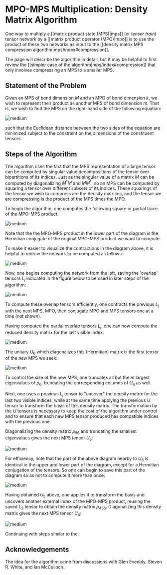 # MPO-MPS Multiplication: Density Matrix Algorithm

One way to multiply a [[matrix product state (MPS)|mps]] 
(or *tensor train*) tensor network
by a [[matrix product operator (MPO)|mpo]] is to 
use the product of these two networks as input to
the [[density matrix MPS compression algorithm|mps/index#compression]].

The page will describe the algorithm in detail, but it may be
helpful to first review the [[simpler case of the algorithm|mps/index#compression]]
that only involves compressing an MPS to a smaller MPS.

## Statement of the Problem

Given an MPS of bond dimension $M$ and an MPO of bond dimension $k$,
we wish to represent their product as another MPS of bond dimension $m$.
That is, we wish to find the MPS on the right-hand side of the following
equation:

![medium](mpo_mps_product.png)

such that the Euclidean distance between the two sides of the equation
are minimized subject to the constraint on the dimensions of the 
constituent tensors.

## Steps of the Algorithm

The algorithm uses the fact that the MPS representation of a large
tensor can be computed by singular value decompositions of the 
tensor over bipartitions of its indices. Just as the singular value
of a matrix $M$ can be computed by diagonalizing $M^\dagger M$ 
and $M M^\dagger$, so an MPS can be computed by squaring a tensor
over different subsets of its indices. These squarings
of the tensor we wish to compress are the density matrices,
and the tensor we are compressing is the product of the MPS 
times the MPO.


To begin the algorithm, one computes the following square or partial trace
 of the MPO-MPS product:

![medium](trace.png)

Note that the the MPO-MPS product in the lower part of the diagram
is the Hermitian conjugate of the original MPO-MPS product we want 
to compute.

To make it easier to visualize the contractions in the diagram
above, it is helpful to redraw the network to be computed as follows:

![medium](simpler_trace.png)

Now, one begins computing the network from the left, saving
the 'overlap' tensors $L_j$ indicated in the figure below to be used
in later steps of the algorithm:

![medium](trace_steps.png)

To compute these overlap tensors efficiently, one contracts the previous
$L_j$ with the next MPS, MPO, then conjugate MPO and MPS tensors one 
at a time (not shown).

Having computed the partial overlap tensors $L_j$, one can
now compute the reduced density matrix for the last visible
index:

![medium](rho6.png)

The unitary $U_6$ which diagonalizes this (Hermitian) matrix 
is the first tensor of the new MPS we seek:

![medium](diag_rho6.png)

To control the size of the new MPS, one truncates all but
the $m$ largest eigenvalues of $\rho_6$, truncating the 
corresponding columns of $U_6$ as well.

Next, one uses a previous $L_j$ tensor to "uncover" the density
matrix for the last two visible indices, while at the 
same time applying the previous $U$ tensor to transform 
the basis of this density matrix. The transformation
by the $U$ tensors is necessary to keep the cost of
the algorithm under control and to ensure that each
new MPS tensor produced has compatible indices 
with the previous one.

Diagonalizing the density matrix $\rho_{56}$ and truncating
the smallest eigenvalues gives the next MPS tensor $U_5$:

![medium](rho56.png)

For efficiency, note that the part of the above diagram nearby to
$U_6$ is identical in the upper and lower part of the diagram,
except for a Hermitian conjugation of the tensors. So one can
begin to save this part of the diagram so as not to compute it more
than once:

![medium](C5.png)

Having obtained $U_5$ above, one applies it to transform the basis
and uncovers another external index of the MPO-MPS product, reusing
the saved $L_3$ tensor to obtain the density matrix $\rho_{456}$. 
Diagonalizing this density matrix gives the next MPS tensor $U_4$:

![medium](rho456.png)

Continuing with steps similar to the 

## Acknowledgements

The idea for the algorithm came from discussions with Glen Evenbly,
Steven R. White, and Ian McCulloch.


